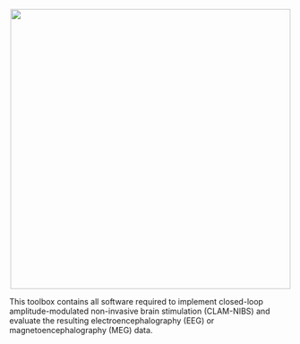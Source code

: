 <p align="center"><img src="https://github.com/davidhaslacher/clam-nibs/assets/17557712/322d897d-dd34-408f-aeda-fb7f06689ccd" width="500"></p>
This toolbox contains all software required to implement closed-loop amplitude-modulated non-invasive brain stimulation (CLAM-NIBS) and evaluate the resulting electroencephalography (EEG) or magnetoencephalography (MEG) data.
